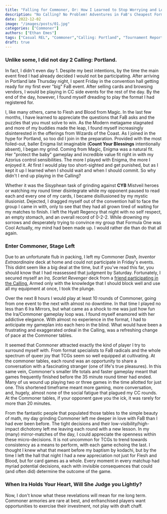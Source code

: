 ```yaml
---
title: "Falling for Commoner, Or: How I Learned to Stop Worrying and Love the Kodachi Lock"
description: "No Calling? No Problem! Adventures in FaB's Cheapest Format"
date: 2022-12-02
image: "/images/posts/01.jpg"
categories: ["Commoner"]
authors: ["Ethan Emes"]
tags: ["Casual REL", "Commoner","Calling: Portland", "Tournament Report"]
draft: true
---
```


### Unlike some, I did not day 2 Calling: Portland.
  In fact, I didn't even day 1. Despite my best intentions, by the time the main event fired I had already decided I would not be participating. After arriving in Portland late Thursday night, I spent Friday in the convention hall getting ready for my first ever "big" FaB event. After selling cards and browsing vendors, I would be playing in CC side events for the rest of the day. By the end of the day, however, I found myself dreading to play the format I had registered for. 
  
  I, like many others, came to Flesh and Blood from Magic. In the last few months, I have learned to appreciate the questions that FaB asks and the puzzles that you must solve to win. As the Modern metagame stagnated and more of my buddies made the leap, I found myself increasingly disinterested in the offerings from Wizards of the Coast. As I joined in the hype for Portland, so too did I join in the preparation. Provided with the most foiled-out, baller Enigma list imaginable (**Count Your Blessings** intentionally absent), I began my grind. Coming from Magic, Enigma was a natural fit. Her "protect the baby" gameplay and incredible value fit right in with my Azorius control sensibilities. The more I played with Enigma, the more I enjoyed it. At first I would play too short-sighted and get punished, but as I kept it up I learned when I should wait and when I should commit. So why didn't I end up playing in the Calling?
  
  Whether it was the Sisyphean task of grinding against **CYB** Mistveil heroes or watching my round timer disintegrate while my opponent paused to read each and every one of my cards, I became disillusioned by my mystic illusionist. Dejected, I dragged myself out of the convention hall to face the group I came in with, only to see that they had all grown tired of waiting for my matches to finish. I left the Hyatt Regency that night with no self respect, an empty stomach, and an overall record of 0-2-2. While drowning my sorrows and desperately trying to convince my group that Formula One was Cool Actually, my mind had been made up. I would rather die than do that all again.

### Enter Commoner, Stage Left
  Due to an unfortunate flub in packing, I left my Commoner *Dash, Inventor Extraordinaire* deck at home and could not participate in Friday's events. This didnt seem like a big deal at the time, but if you've read this far, you should know that I had reassessed that judgment by Saturday. Fortunately, I secured myself an *Ira, Scarlet Revenger* deck from a [friend participating in the Calling.](https://overpit.ch/Tournament_Report-Aurora/) Armed only with the knowledge that I should block well and use all my equipment at once, I took the plunge. 

  Over the next 8 hours I would play at least 10 rounds of Commoner, going from one event to the next with almost no downtime. In that time I played no less than 6 Ira Mirrors, but what came as a shock to me was just how fun the Ira/Commoner gameplay loop was. I found myself enamored with her addictive elegance. With almost no experience in the format, I had to anticipate my gameplan into each hero in the blind. What would have been a frustrating and exaggerated ordeal in the Calling, was a refreshing change of pace at the Commoner tables. 
  
  It seemed that Commoner attracted exactly the kind of player I try to surround myself with. From format specialists to FaB radicals and the whole spectrum of queer joy that TCGs seem so well equipped at cultivating. At the commoner tables, each round was an opportunity to share a conversation with a fascinating stranger (one of life's true pleasures). In this same vein, Commoner's smaller life totals and faster gameplay meant that games frequently finished before the 35 minute round timer had ended. Many of us wound up playing two or three games in the time allotted for just one. This shortened timeframe meant more gaming, more conversation, and, hugely, almost none of the social fatigue that plagued my CC rounds. At the Commoner tables, if your opponent gave you the ick, it was rarely for more than 20 minutes.

  From the fantastic people that populated those tables to the simple beauty of math, my day grinding Commoner left me deeper in love with FaB than I had ever been before. The tight decisions and their low-visibility/high-impact dichotomy left me leaving each round with a new lesson. In my (many) mirror-matches of the day, I could appreciate the openness within these micro-decisions. It is not uncommon for TCGs to trend towards consistency as a means to perform, with each game echoing the last. I thought I knew what that meant before my baptism by kodachi, but by the time I left the hall that night I had a new appreciation not just for Flesh and Blood, but for card games as a whole. Every moment in every matchup had myriad potential decisions, each with invisible consequences that could (and often did) determine the outcome of the game. 

### When Ira Holds Your Heart, Will She Judge you Lightly?
  Now, I don't know what these revelations will mean for me long term. Commoner armories are rare at best, and enfranchised players want opportunities to exercise their investment, not play with draft chaff. 
